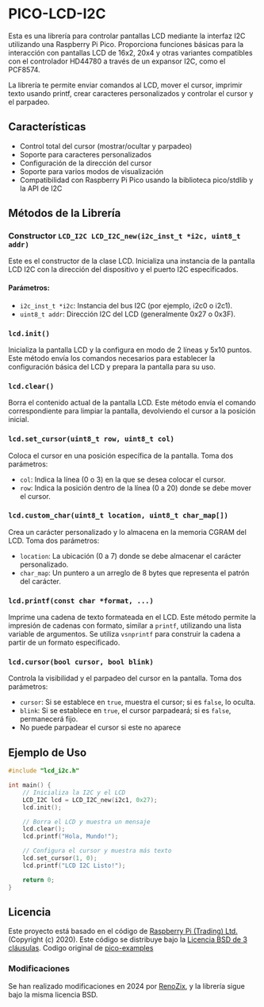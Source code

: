 # PICO-LCD-I2C

Esta es una librería para controlar pantallas LCD mediante la interfaz I2C utilizando una Raspberry Pi Pico. Proporciona funciones básicas para la interacción con pantallas LCD de 16x2, 20x4 y otras variantes compatibles con el controlador HD44780 a través de un expansor I2C, como el PCF8574.

La librería te permite enviar comandos al LCD, mover el cursor, imprimir texto usando printf, crear caracteres personalizados y controlar el cursor y el parpadeo.

## Características
- Control total del cursor (mostrar/ocultar y parpadeo)
- Soporte para caracteres personalizados
- Configuración de la dirección del cursor
- Soporte para varios modos de visualización
- Compatibilidad con Raspberry Pi Pico usando la biblioteca pico/stdlib y la API de I2C

## Métodos de la Librería

### Constructor `LCD_I2C LCD_I2C_new(i2c_inst_t *i2c, uint8_t addr)`
Este es el constructor de la clase LCD. Inicializa una instancia de la pantalla LCD I2C con la dirección del dispositivo y el puerto I2C especificados.

#### Parámetros:
- `i2c_inst_t *i2c`: Instancia del bus I2C (por ejemplo, i2c0 o i2c1).
- `uint8_t addr`: Dirección I2C del LCD (generalmente 0x27 o 0x3F).

### `lcd.init()`

Inicializa la pantalla LCD y la configura en modo de 2 líneas y 5x10 puntos. Este método envía los comandos necesarios para establecer la configuración básica del LCD y prepara la pantalla para su uso.

### `lcd.clear()`

Borra el contenido actual de la pantalla LCD. Este método envía el comando correspondiente para limpiar la pantalla, devolviendo el cursor a la posición inicial.

### `lcd.set_cursor(uint8_t row, uint8_t col)`

Coloca el cursor en una posición específica de la pantalla. Toma dos parámetros:
- `col`: Indica la línea (0 o 3) en la que se desea colocar el cursor.
- `row`: Indica la posición dentro de la línea (0 a 20) donde se debe mover el cursor.

### `lcd.custom_char(uint8_t location, uint8_t char_map[])`

Crea un carácter personalizado y lo almacena en la memoria CGRAM del LCD. Toma dos parámetros:
- `location`: La ubicación (0 a 7) donde se debe almacenar el carácter personalizado.
- `char_map`: Un puntero a un arreglo de 8 bytes que representa el patrón del carácter.

### `lcd.printf(const char *format, ...)`

Imprime una cadena de texto formateada en el LCD. Este método permite la impresión de cadenas con formato, similar a `printf`, utilizando una lista variable de argumentos. Se utiliza `vsnprintf` para construir la cadena a partir de un formato especificado.

### `lcd.cursor(bool cursor, bool blink)`

Controla la visibilidad y el parpadeo del cursor en la pantalla. Toma dos parámetros:
- `cursor`: Si se establece en `true`, muestra el cursor; si es `false`, lo oculta.
- `blink`: Si se establece en `true`, el cursor parpadeará; si es `false`, permanecerá fijo.
- No puede parpadear el cursor si este no aparece

## Ejemplo de Uso

```c
#include "lcd_i2c.h"

int main() {
    // Inicializa la I2C y el LCD
    LCD_I2C lcd = LCD_I2C_new(i2c1, 0x27);
    lcd.init();

    // Borra el LCD y muestra un mensaje
    lcd.clear();
    lcd.printf("Hola, Mundo!");

    // Configura el cursor y muestra más texto
    lcd.set_cursor(1, 0);
    lcd.printf("LCD I2C Listo!");

    return 0;
}
```

## Licencia
Este proyecto está basado en el código de [Raspberry Pi (Trading) Ltd.](https://www.raspberrypi.org) (Copyright (c) 2020). Este código se distribuye bajo la [Licencia BSD de 3 cláusulas](https://opensource.org/licenses/BSD-3-Clause).
Codigo original de [pico-examples](https://github.com/raspberrypi/pico-examples/tree/develop/i2c/lcd_1602_i2c)
### Modificaciones
Se han realizado modificaciones en 2024 por [RenoZix](tu_github_url), y la librería sigue bajo la misma licencia BSD. 
